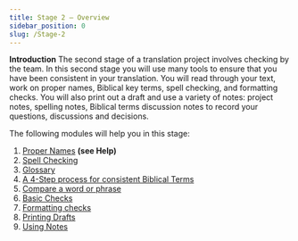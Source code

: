 ```yaml
---
title: Stage 2 – Overview
sidebar_position: 0
slug: /Stage-2
---
```




**Introduction**
The second stage of a translation project involves checking by the team. In this second stage you will use many tools to ensure that you have been consistent in your translation. You will read through your text, work on proper names, Biblical key terms, spell checking, and formatting checks. You will also print out a draft and use a variety of notes: project notes, spelling notes, Biblical terms discussion notes to record your questions, discussions and decisions.


The following modules will help you in this stage:

1. [Proper Names](/7.PN) **(see Help)**
1. [Spell Checking](https://sillsdev.github.io/paratext-manual/8.SP.md)
1. [Glossary](https://sillsdev.github.io/paratext-manual/9.GL.md)
1. [A 4-Step process for consistent Biblical Terms](https://sillsdev.github.io/paratext-manual/10.BT.md)
1. [Compare a word or phrase](https://sillsdev.github.io/paratext-manual/11.MP.md)
1. [Basic Checks](https://sillsdev.github.io/paratext-manual/12.BC2.md)
1. [Formatting checks](https://sillsdev.github.io/paratext-manual/13.FC.md)
1. [Printing Drafts](https://sillsdev.github.io/paratext-manual/14.PD.md)
1. [Using Notes](https://sillsdev.github.io/paratext-manual/15.UN.md)
